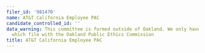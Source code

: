 ```yaml
---
filer_id: '981470'
name: AT&T California Employee PAC
candidate_controlled_id: ''
data_warning: This committee is formed outside of Oakland. We only have data on committees
  which file with the Oakland Public Ethics Commission
title: AT&T California Employee PAC
---
```

